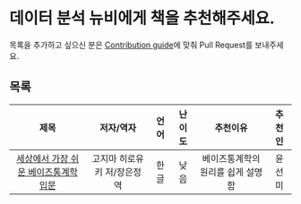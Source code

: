 # 데이터 분석 뉴비에게 책을 추천해주세요.

목록을 추가하고 싶으신 분은 [Contribution guide](https://github.com/ysunmi0427/awesome-data-analysis-books-for-beginners/blob/master/pull_request_template.md)에 맞춰 Pull Request를 보내주세요.

## 목록
| 제목 | 저자/역자 | 언어 | 난이도 | 추천이유 | 추천인 |  
|:---:|:----:|:----:|:----:|:----:|:----:|
| [세상에서 가장 쉬운 베이즈통계학 입문](http://www.yes24.com/Product/Goods/36928073?scode=032&OzSrank=1) | 고지마 히로유키 저/장은정 역 | 한글 | 낮음 | 베이즈통계학의 원리를 쉽게 설명함 | 윤선미 |

